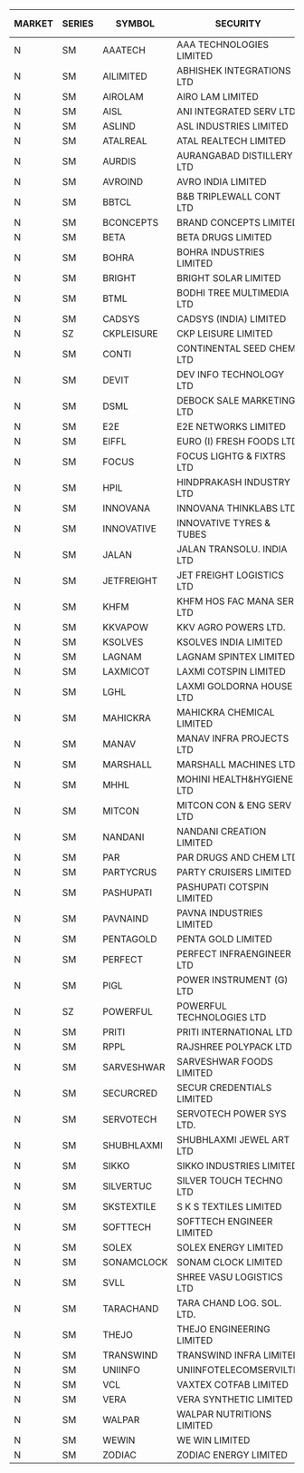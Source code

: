 


| MARKET | SERIES | SYMBOL | SECURITY | PREV CL PR | OPEN PRICE | HIGH PRICE | LOW PRICE | CLOSE PRICE | NET TRDVAL | NET TRDQTY | CORP IND | HI 52 WK | LO 52 WK |
| ----- | ----- | ----- | ----- | ----- | ----- | ----- | ----- | ----- | ----- | ----- | ----- | ----- | ----- |
| N | SM | AAATECH | AAA TECHNOLOGIES LIMITED | 51.00 | 50.00 | 50.70 | 49.20 | 49.50 | 747150.00 | 15000 |  | 72.45 | 42.00 |
| N | SM | AILIMITED | ABHISHEK INTEGRATIONS LTD | 26.25 | 26.50 | 26.50 | 26.50 | 26.50 | 79500.00 | 3000 |  | 38.60 | 19.00 |
| N | SM | AIROLAM | AIRO LAM LIMITED | 39.10 | 39.50 | 39.50 | 39.50 | 39.50 | 118500.00 | 3000 |  | 45.35 | 19.25 |
| N | SM | AISL | ANI INTEGRATED SERV LTD. | 45.70 | 44.00 | 47.85 | 44.00 | 47.80 | 1105800.00 | 24000 |  | 55.40 | 18.10 |
| N | SM | ASLIND | ASL INDUSTRIES LIMITED | 22.00 | 20.90 | 22.45 | 20.90 | 22.45 | 257200.00 | 12000 |  | 22.45 | 4.75 |
| N | SM | ATALREAL | ATAL REALTECH LIMITED | 79.35 | 80.75 | 83.30 | 77.50 | 83.05 | 10507520.00 | 131200 |  | 83.30 | 30.95 |
| N | SM | AURDIS | AURANGABAD DISTILLERY LTD | 38.00 | 39.90 | 39.90 | 39.90 | 39.90 | 79800.00 | 2000 |  | 47.70 | 25.80 |
| N | SM | AVROIND | AVRO INDIA LIMITED | 72.50 | 74.00 | 79.75 | 74.00 | 79.75 | 457500.00 | 6000 |  | 79.75 | 35.00 |
| N | SM | BBTCL | B&B TRIPLEWALL CONT LTD | 78.10 | 80.95 | 82.00 | 80.95 | 82.00 | 1952850.00 | 24000 |  | 83.95 | 27.20 |
| N | SM | BCONCEPTS | BRAND CONCEPTS LIMITED | 30.45 | 30.45 | 30.95 | 29.50 | 29.95 | 817650.00 | 27000 |  | 32.65 | 14.05 |
| N | SM | BETA | BETA DRUGS LIMITED | 375.00 | 366.00 | 366.00 | 356.30 | 359.50 | 2885920.00 | 8000 |  | 404.80 | 75.20 |
| N | SM | BOHRA | BOHRA INDUSTRIES LIMITED | 3.85 | 3.85 | 3.85 | 3.85 | 3.85 | 7700.00 | 2000 |  | 7.25 | .95 |
| N | SM | BRIGHT | BRIGHT SOLAR LIMITED | 5.05 | 5.25 | 5.30 | 5.20 | 5.30 | 618150.00 | 117000 |  | 15.55 | 5.00 |
| N | SM | BTML | BODHI TREE MULTIMEDIA LTD | 72.00 | 76.00 | 76.00 | 76.00 | 76.00 | 182400.00 | 2400 |  | 96.00 | 64.05 |
| N | SM | CADSYS | CADSYS (INDIA) LIMITED | 24.75 | 23.55 | 25.95 | 23.55 | 23.60 | 146200.00 | 6000 |  | 36.90 | 18.10 |
| N | SZ | CKPLEISURE | CKP LEISURE LIMITED | 3.45 | 3.30 | 3.60 | 3.30 | 3.30 | 54800.00 | 16000 |  | 3.60 | 2.25 |
| N | SM | CONTI | CONTINENTAL SEED CHEM LTD | 5.70 | 5.90 | 5.95 | 5.45 | 5.95 | 263806.95 | 46662 |  | 14.60 | 5.20 |
| N | SM | DEVIT | DEV INFO TECHNOLOGY LTD | 109.00 | 100.00 | 100.00 | 100.00 | 100.00 | 150000.00 | 1500 |  | 139.55 | 85.00 |
| N | SM | DSML | DEBOCK SALE MARKETING LTD | 15.75 | 16.45 | 16.50 | 15.35 | 16.45 | 1650900.00 | 102000 |  | 21.95 | 5.55 |
| N | SM | E2E | E2E NETWORKS LIMITED | 49.80 | 49.05 | 49.05 | 49.00 | 49.00 | 196100.00 | 4000 |  | 61.30 | 22.60 |
| N | SM | EIFFL | EURO (I) FRESH FOODS LTD | 81.00 | 81.00 | 81.00 | 81.00 | 81.00 | 64800.00 | 800 |  | 129.40 | 64.80 |
| N | SM | FOCUS | FOCUS LIGHTG & FIXTRS LTD | 42.65 | 44.75 | 44.75 | 44.75 | 44.75 | 134250.00 | 3000 |  | 54.10 | 18.05 |
| N | SM | HPIL | HINDPRAKASH INDUSTRY LTD | 52.00 | 52.00 | 52.00 | 52.00 | 52.00 | 156000.00 | 3000 |  | 52.00 | 44.00 |
| N | SM | INNOVANA | INNOVANA THINKLABS LTD. | 199.60 | 198.95 | 201.00 | 198.95 | 200.50 | 798950.00 | 4000 |  | 210.95 | 70.25 |
| N | SM | INNOVATIVE | INNOVATIVE TYRES & TUBES | 18.00 | 17.10 | 18.00 | 17.10 | 18.00 | 156600.00 | 9000 |  | 20.45 | 5.65 |
| N | SM | JALAN | JALAN TRANSOLU. INDIA LTD | 5.70 | 5.95 | 5.95 | 5.95 | 5.95 | 35700.00 | 6000 |  | 5.95 | 2.75 |
| N | SM | JETFREIGHT | JET FREIGHT LOGISTICS LTD | 31.25 | 32.80 | 32.80 | 32.80 | 32.80 | 131200.00 | 4000 |  | 32.80 | 12.60 |
| N | SM | KHFM | KHFM HOS FAC MANA SER LTD | 31.85 | 32.60 | 32.60 | 32.60 | 32.60 | 97800.00 | 3000 |  | 42.50 | 24.05 |
| N | SM | KKVAPOW | KKV AGRO POWERS LTD. | 594.85 | 624.55 | 624.55 | 624.55 | 624.55 | 1717512.50 | 2750 |  | 624.55 | 335.00 |
| N | SM | KSOLVES | KSOLVES INDIA LIMITED | 683.40 | 717.55 | 717.55 | 709.80 | 717.55 | 73722080.00 | 102800 |  | 1718.20 | 102.05 |
| N | SM | LAGNAM | LAGNAM SPINTEX LIMITED | 45.55 | 46.00 | 47.80 | 45.05 | 47.80 | 7184700.00 | 153000 |  | 47.95 | 6.60 |
| N | SM | LAXMICOT | LAXMI COTSPIN LIMITED | 33.70 | 34.00 | 35.35 | 32.85 | 34.15 | 7997400.00 | 234000 |  | 36.55 | 7.50 |
| N | SM | LGHL | LAXMI GOLDORNA HOUSE LTD | 14.95 | 15.00 | 15.00 | 15.00 | 15.00 | 480000.00 | 32000 |  | 21.50 | 12.50 |
| N | SM | MAHICKRA | MAHICKRA CHEMICAL LIMITED | 85.75 | 84.00 | 85.10 | 84.00 | 85.10 | 253650.00 | 3000 |  | 95.00 | 70.05 |
| N | SM | MANAV | MANAV INFRA PROJECTS LTD | 8.30 | 8.30 | 8.30 | 7.90 | 7.90 | 64800.00 | 8000 |  | 8.45 | 4.20 |
| N | SM | MARSHALL | MARSHALL MACHINES LTD | 30.75 | 32.25 | 32.25 | 32.25 | 32.25 | 967500.00 | 30000 |  | 32.45 | 6.00 |
| N | SM | MHHL | MOHINI HEALTH&HYGIENE LTD | 27.00 | 27.00 | 27.00 | 26.15 | 26.15 | 159450.00 | 6000 |  | 39.50 | 14.40 |
| N | SM | MITCON | MITCON CON & ENG SERV LTD | 47.00 | 46.50 | 49.35 | 45.50 | 49.35 | 2671300.00 | 58000 |  | 49.35 | 33.10 |
| N | SM | NANDANI | NANDANI CREATION LIMITED | 38.65 | 40.55 | 40.55 | 40.55 | 40.55 | 1216500.00 | 30000 |  | 41.50 | 7.65 |
| N | SM | PAR | PAR DRUGS AND CHEM LTD | 117.00 | 121.95 | 122.85 | 120.00 | 122.70 | 7334800.00 | 60000 |  | 139.05 | 44.25 |
| N | SM | PARTYCRUS | PARTY CRUISERS LIMITED | 17.15 | 17.15 | 17.45 | 17.15 | 17.45 | 103500.00 | 6000 |  | 39.90 | 16.55 |
| N | SM | PASHUPATI | PASHUPATI COTSPIN LIMITED | 75.65 | 76.15 | 76.85 | 76.00 | 76.65 | 2688720.00 | 35200 |  | 99.00 | 49.80 |
| N | SM | PAVNAIND | PAVNA INDUSTRIES LIMITED | 193.00 | 195.00 | 195.00 | 195.00 | 195.00 | 156000.00 | 800 |  | 215.00 | 165.05 |
| N | SM | PENTAGOLD | PENTA GOLD LIMITED | 98.45 | 93.55 | 93.55 | 93.55 | 93.55 | 2525850.00 | 27000 |  | 115.00 | 15.40 |
| N | SM | PERFECT | PERFECT INFRAENGINEER LTD | 9.50 | 9.95 | 9.95 | 9.80 | 9.85 | 2014200.00 | 204000 |  | 12.55 | 8.25 |
| N | SM | PIGL | POWER INSTRUMENT (G) LTD | 66.55 | 69.80 | 69.80 | 69.80 | 69.80 | 139600.00 | 2000 |  | 86.65 | 9.90 |
| N | SZ | POWERFUL | POWERFUL TECHNOLOGIES LTD | 2.50 | 2.40 | 2.60 | 2.40 | 2.60 | 103400.00 | 42000 |  | 7.55 | 1.90 |
| N | SM | PRITI | PRITI INTERNATIONAL LTD | 171.80 | 188.95 | 188.95 | 188.00 | 188.95 | 2114640.00 | 11200 |  | 188.95 | 66.80 |
| N | SM | RPPL | RAJSHREE POLYPACK LTD | 148.50 | 154.95 | 155.70 | 151.50 | 154.60 | 4004900.00 | 26000 |  | 171.15 | 69.65 |
| N | SM | SARVESHWAR | SARVESHWAR FOODS LIMITED | 21.00 | 22.05 | 22.05 | 21.30 | 21.30 | 243840.00 | 11200 |  | 37.85 | 9.60 |
| N | SM | SECURCRED | SECUR CREDENTIALS LIMITED | 32.35 | 32.95 | 32.95 | 30.75 | 31.00 | 56820.00 | 1800 |  | 35.00 | 12.00 |
| N | SM | SERVOTECH | SERVOTECH POWER SYS LTD. | 21.25 | 22.20 | 22.25 | 21.25 | 22.10 | 528600.00 | 24000 |  | 23.80 | 15.50 |
| N | SM | SHUBHLAXMI | SHUBHLAXMI JEWEL ART LTD | 12.70 | 13.00 | 13.00 | 13.00 | 13.00 | 26000.00 | 2000 |  | 29.90 | 11.95 |
| N | SM | SIKKO | SIKKO INDUSTRIES LIMITED | 26.50 | 26.70 | 26.70 | 26.70 | 26.70 | 213600.00 | 8000 |  | 33.80 | 11.60 |
| N | SM | SILVERTUC | SILVER TOUCH TECHNO LTD | 123.00 | 117.00 | 128.00 | 117.00 | 118.85 | 4744100.00 | 40000 |  | 128.00 | 72.00 |
| N | SM | SKSTEXTILE | S K S TEXTILES LIMITED | 22.00 | 20.95 | 20.95 | 20.95 | 20.95 | 20950.00 | 1000 |  | 30.45 | 20.55 |
| N | SM | SOFTTECH | SOFTTECH ENGINEER LIMITED | 109.00 | 112.00 | 112.00 | 104.00 | 110.00 | 1038400.00 | 9600 |  | 133.40 | 44.95 |
| N | SM | SOLEX | SOLEX ENERGY LIMITED | 53.05 | 51.00 | 51.00 | 51.00 | 51.00 | 204000.00 | 4000 |  | 68.45 | 22.40 |
| N | SM | SONAMCLOCK | SONAM CLOCK LIMITED | 60.00 | 61.00 | 61.50 | 61.00 | 61.10 | 550800.00 | 9000 |  | 66.00 | 39.00 |
| N | SM | SVLL | SHREE VASU LOGISTICS LTD | 96.00 | 94.00 | 94.00 | 94.00 | 94.00 | 94000.00 | 1000 |  | 104.00 | 76.00 |
| N | SM | TARACHAND | TARA CHAND LOG. SOL. LTD. | 38.15 | 38.15 | 38.15 | 38.15 | 38.15 | 76300.00 | 2000 |  | 52.35 | 26.00 |
| N | SM | THEJO | THEJO ENGINEERING LIMITED | 2450.00 | 2495.00 | 2495.00 | 2490.00 | 2490.00 | 748000.00 | 300 |  | 2999.95 | 505.00 |
| N | SM | TRANSWIND | TRANSWIND INFRA LIMITED | 5.35 | 5.10 | 5.10 | 5.10 | 5.10 | 40800.00 | 8000 |  | 9.60 | 4.75 |
| N | SM | UNIINFO | UNIINFOTELECOMSERVILTD | 24.65 | 23.50 | 25.85 | 23.50 | 25.85 | 356800.00 | 14000 |  | 27.45 | 7.85 |
| N | SM | VCL | VAXTEX COTFAB LIMITED | 46.55 | 48.15 | 48.20 | 47.40 | 47.40 | 431250.00 | 9000 |  | 51.00 | 17.00 |
| N | SM | VERA | VERA SYNTHETIC LIMITED | 30.50 | 29.15 | 29.15 | 29.15 | 29.15 | 43725.00 | 1500 |  | 64.80 | 29.15 |
| N | SM | WALPAR | WALPAR NUTRITIONS LIMITED | 39.10 | 42.80 | 46.90 | 42.80 | 46.90 | 2312000.00 | 50000 |  | 46.90 | 32.50 |
| N | SM | WEWIN | WE WIN LIMITED | 13.05 | 13.70 | 13.70 | 13.70 | 13.70 | 82200.00 | 6000 |  | 60.00 | 13.05 |
| N | SM | ZODIAC | ZODIAC ENERGY LIMITED | 18.70 | 18.70 | 18.70 | 17.80 | 18.60 | 585800.00 | 32000 |  | 23.75 | 11.50 |



